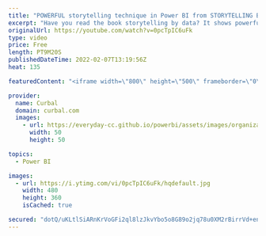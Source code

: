 ```yaml
---
title: "POWERFUL storytelling technique in Power BI from STORYTELLING BY DATA book"
excerpt: "Have you read the book storytelling by data? It shows powerful techniques to grab the attention of the reader and convey insights faster and more effective, but how do we do that in Power BI?   Click play and let me show you!:)  Here you can download all the pbix files: https://curbal.com/donwload-center"
originalUrl: https://youtube.com/watch?v=0pcTpIC6uFk
type: video
price: Free
length: PT9M20S
publishedDateTime: 2022-02-07T13:19:56Z
heat: 135

featuredContent: "<iframe width=\"800\" height=\"500\" frameborder=\"0\" src=\"https://www.youtube.com/embed/0pcTpIC6uFk\" allow=\"accelerometer; autoplay; encrypted-media; gyroscope; picture-in-picture\" allowfullscreen></iframe>"

provider:
  name: Curbal
  domain: curbal.com
  images:
    - url: https://everyday-cc.github.io/powerbi/assets/images/organizations/curbal.com-50x50.jpg
      width: 50
      height: 50

topics:
  - Power BI

images:
  - url: https://i.ytimg.com/vi/0pcTpIC6uFk/hqdefault.jpg
    width: 480
    height: 360
    isCached: true

secured: "dotQ/uKLtlSiARnKrVoGFi2ql8lzJkvYbo5o8G89o2jq78u0XM2rBirrVd+enleh337M1+J+UMiWx5ENsXr93IpFaT3RI7u2uJdKA7lCzK8rS+n8xgGnHKdW0R7TQMu2kuVZDxsZbIBDwC2kBTIKCdzeSivccJoq79+sRyoxWY+KS8eZs6j1AsBBIFZsuhsQ8PPRxvuPSpE3Al9Qw7LFwE1rUjtSUb0vT1bH+yFJFepbcBx3Bb3lpOH4T4R+OLvKH+x+W2mg1TGq4A3XHlHl8+q+HF4re+z7O3cCiYiUojdk++Je7x4iaXji4/dcS/7Gn/w23qnUkCuhnElWlzhDxVUuVnIHWfGF415uoGjj5l9eUGMAqFQCbhdbTtcybcZRTE5VzKwPkyUZYzrpGWnWxoyQURaMQIGkrVnKUgXM1t4=;Gj1L7J37bZLwan+bR8Zb+Q=="
---
```


